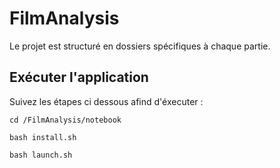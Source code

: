 # FilmAnalysis
Le projet est structuré en dossiers spécifiques à chaque partie. 

## Exécuter l'application 

Suivez les étapes ci dessous afind d'éxecuter : 

`cd /FilmAnalysis/notebook`

`bash install.sh`

`bash launch.sh`
